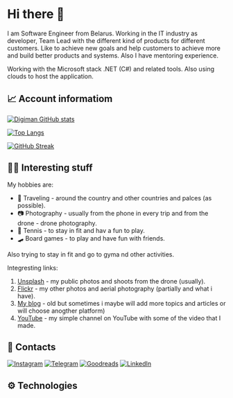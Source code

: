 # Hi there 👋

I am Software Engineer from Belarus. Working in the IT industry as developer, Team Lead with the different kind of products for different customers. Like to achieve new goals and help customers to achieve more and build better products and systems. Also I have mentoring experience.

Working with the Microsoft stack .NET (C#) and related tools. Also using clouds to host the application.

## 📈 Account informatiom

[![Digiman GitHub stats](https://github-readme-stats.vercel.app/api?username=digiman&show_icons=true&theme=dracula)](https://github.com/anuraghazra/github-readme-stats)

[![Top Langs](https://github-readme-stats.vercel.app/api/top-langs/?username=digiman&layout=compact&theme=dracula)](https://github.com/anuraghazra/github-readme-stats)

[![GitHub Streak](https://github-readme-streak-stats.herokuapp.com/?user=digiman&theme=dark)](https://git.io/streak-stats)

## 👀😜 Interesting stuff

My hobbies are:
* 🚢 Traveling - around the country and other countries and palces (as possible).
* 📷 Photography - usually from the phone in every trip and from the drone - drone photography.
* 🎾 Tennis - to stay in fit and hav a fun to play.
* 🛹 Board games - to play and have fun with friends.

Also trying to stay in fit and go to gyma nd other activities.

Integresting links:
1. [Unsplash](https://unsplash.com/@digiman) - my public photos and shoots from the drone (usually).
2. [Flickr](https://www.flickr.com/photos/192897193@N02/) - my other photos and aerial photography (partially and what i have).
3. [My blog](https://digiman89.wordpress.com/) - old but sometimes i maybe will add more topics and articles or will choose anogther platform)
4. [YouTube](https://www.youtube.com/channel/UCwLG81-10UQZn5sNVITl11A) - my simple channel on YouTube with some of the video that I made.

## 🏪 Contacts

[![Instagram](https://img.shields.io/badge/-Instagram-FD1D1D?style=for-the-badge&logo=instagram&logoWidth=20&logoColor=white&labelColor=F77737)](https://www.instagram.com/digiman89/)
[![Telegram](https://img.shields.io/badge/-Telegram-2ca5e0?style=for-the-badge&logo=telegram&logoWidth=20&logoColor=white&labelColor=1b94c9)](https://t.me/Digiman89)
[![Goodreads](https://img.shields.io/badge/Goodreads-e9e5cd?style=for-the-badge&logo=goodreads&logoWidth=20&logoColor=553b08&labelColor=d8d4bc)](https://www.goodreads.com/digiman)
[![LinkedIn](https://img.shields.io/badge/-Linkedin-008CC9?style=for-the-badge&logo=linkedin&logoWidth=20&logoColor=white&labelColor=0077B5)](https://www.linkedin.com/in/andrey-kukharenko/)

## ⚙ Technologies



<!--
**Digiman/Digiman** is a ✨ _special_ ✨ repository because its `README.md` (this file) appears on your GitHub profile.

Here are some ideas to get you started:

- 🔭 I’m currently working on ...
- 🌱 I’m currently learning ...
- 👯 I’m looking to collaborate on ...
- 🤔 I’m looking for help with ...
- 💬 Ask me about ...
- 📫 How to reach me: ...
- 😄 Pronouns: ...
- ⚡ Fun fact: ...
-->
